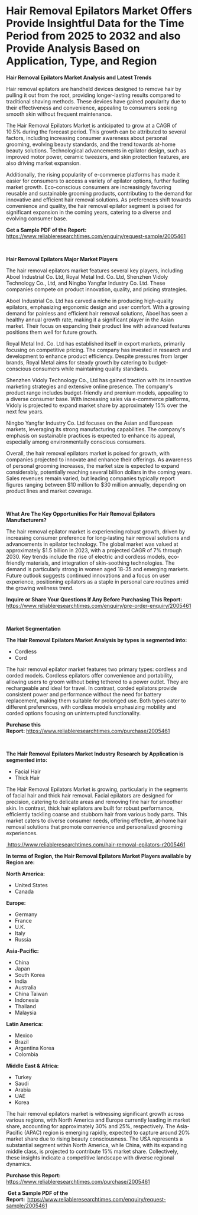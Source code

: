 <p><h1>Hair Removal Epilators Market Offers Provide Insightful Data for the Time Period from 2025 to 2032 and also Provide Analysis Based on Application, Type, and Region</h1></p><p><strong>Hair Removal Epilators Market Analysis and Latest Trends</strong></p>
<p><p>Hair removal epilators are handheld devices designed to remove hair by pulling it out from the root, providing longer-lasting results compared to traditional shaving methods. These devices have gained popularity due to their effectiveness and convenience, appealing to consumers seeking smooth skin without frequent maintenance.</p><p>The Hair Removal Epilators Market is anticipated to grow at a CAGR of 10.5% during the forecast period. This growth can be attributed to several factors, including increasing consumer awareness about personal grooming, evolving beauty standards, and the trend towards at-home beauty solutions. Technological advancements in epilator design, such as improved motor power, ceramic tweezers, and skin protection features, are also driving market expansion.</p><p>Additionally, the rising popularity of e-commerce platforms has made it easier for consumers to access a variety of epilator options, further fueling market growth. Eco-conscious consumers are increasingly favoring reusable and sustainable grooming products, contributing to the demand for innovative and efficient hair removal solutions. As preferences shift towards convenience and quality, the hair removal epilator segment is poised for significant expansion in the coming years, catering to a diverse and evolving consumer base.</p></p>
<p><strong>Get a Sample PDF of the Report:&nbsp;</strong> <a href="https://www.reliableresearchtimes.com/enquiry/request-sample/2005461?utm_campaign=3128&utm_medium=2&utm_source=Github&utm_content=ia&utm_term=13042025&utm_id=hair-removal-epilators">https://www.reliableresearchtimes.com/enquiry/request-sample/2005461</a></p>
<p>&nbsp;</p>
<p><strong>Hair Removal Epilators Major Market Players</strong></p>
<p><p>The hair removal epilators market features several key players, including Aboel Industrial Co. Ltd, Royal Metal Ind. Co. Ltd, Shenzhen Vidoly Technology Co., Ltd, and Ningbo Yangfar Industry Co. Ltd. These companies compete on product innovation, quality, and pricing strategies. </p><p>Aboel Industrial Co. Ltd has carved a niche in producing high-quality epilators, emphasizing ergonomic design and user comfort. With a growing demand for painless and efficient hair removal solutions, Aboel has seen a healthy annual growth rate, making it a significant player in the Asian market. Their focus on expanding their product line with advanced features positions them well for future growth.</p><p>Royal Metal Ind. Co. Ltd has established itself in export markets, primarily focusing on competitive pricing. The company has invested in research and development to enhance product efficiency. Despite pressures from larger brands, Royal Metal aims for steady growth by catering to budget-conscious consumers while maintaining quality standards.</p><p>Shenzhen Vidoly Technology Co., Ltd has gained traction with its innovative marketing strategies and extensive online presence. The company's product range includes budget-friendly and premium models, appealing to a diverse consumer base. With increasing sales via e-commerce platforms, Vidoly is projected to expand market share by approximately 15% over the next few years.</p><p>Ningbo Yangfar Industry Co. Ltd focuses on the Asian and European markets, leveraging its strong manufacturing capabilities. The company's emphasis on sustainable practices is expected to enhance its appeal, especially among environmentally conscious consumers.</p><p>Overall, the hair removal epilators market is poised for growth, with companies projected to innovate and enhance their offerings. As awareness of personal grooming increases, the market size is expected to expand considerably, potentially reaching several billion dollars in the coming years. Sales revenues remain varied, but leading companies typically report figures ranging between $10 million to $30 million annually, depending on product lines and market coverage.</p></p>
<p>&nbsp;</p>
<p><strong>What Are The Key Opportunities For Hair Removal Epilators Manufacturers?</strong></p>
<p><p>The hair removal epilator market is experiencing robust growth, driven by increasing consumer preference for long-lasting hair removal solutions and advancements in epilator technology. The global market was valued at approximately $1.5 billion in 2023, with a projected CAGR of 7% through 2030. Key trends include the rise of electric and cordless models, eco-friendly materials, and integration of skin-soothing technologies. The demand is particularly strong in women aged 18-35 and emerging markets. Future outlook suggests continued innovations and a focus on user experience, positioning epilators as a staple in personal care routines amid the growing wellness trend.</p></p>
<p><strong>Inquire or Share Your Questions If Any Before Purchasing This Report:</strong> <a href="https://www.reliableresearchtimes.com/enquiry/pre-order-enquiry/2005461?utm_campaign=3128&utm_medium=2&utm_source=Github&utm_content=ia&utm_term=13042025&utm_id=hair-removal-epilators">https://www.reliableresearchtimes.com/enquiry/pre-order-enquiry/2005461</a></p>
<p>&nbsp;</p>
<p><strong>Market Segmentation</strong></p>
<p><strong>The Hair Removal Epilators Market Analysis by types is segmented into:</strong></p>
<p><ul><li>Cordless</li><li>Cord</li></ul></p>
<p><p>The hair removal epilator market features two primary types: cordless and corded models. Cordless epilators offer convenience and portability, allowing users to groom without being tethered to a power outlet. They are rechargeable and ideal for travel. In contrast, corded epilators provide consistent power and performance without the need for battery replacement, making them suitable for prolonged use. Both types cater to different preferences, with cordless models emphasizing mobility and corded options focusing on uninterrupted functionality.</p></p>
<p><strong>Purchase this Report:&nbsp;</strong><a href="https://www.reliableresearchtimes.com/purchase/2005461?utm_campaign=3128&utm_medium=2&utm_source=Github&utm_content=ia&utm_term=13042025&utm_id=hair-removal-epilators">https://www.reliableresearchtimes.com/purchase/2005461</a></p>
<p>&nbsp;</p>
<p><strong>The Hair Removal Epilators Market Industry Research by Application is segmented into:</strong></p>
<p><ul><li>Facial Hair</li><li>Thick Hair</li></ul></p>
<p><p>The Hair Removal Epilators Market is growing, particularly in the segments of facial hair and thick hair removal. Facial epilators are designed for precision, catering to delicate areas and removing fine hair for smoother skin. In contrast, thick hair epilators are built for robust performance, efficiently tackling coarse and stubborn hair from various body parts. This market caters to diverse consumer needs, offering effective, at-home hair removal solutions that promote convenience and personalized grooming experiences.</p></p>
<p><a href="https://www.reliableresearchtimes.com/hair-removal-epilators-r2005461?utm_campaign=3128&utm_medium=2&utm_source=Github&utm_content=ia&utm_term=13042025&utm_id=hair-removal-epilators">&nbsp;https://www.reliableresearchtimes.com/hair-removal-epilators-r2005461</a></p>
<p><strong>In terms of Region, the Hair Removal Epilators Market Players available by Region are:</strong></p>
<p>
    <p> <strong> North America: </strong>
        <ul>
            <li>United States</li>
            <li>Canada</li>
        </ul>
        </p> 
    <p> <strong> Europe: </strong>
        <ul>
            <li>Germany</li>
            <li>France</li>
            <li>U.K.</li>
            <li>Italy</li>
            <li>Russia</li>
        </ul>
        </p> 
    <p> <strong> Asia-Pacific: </strong>
        <ul>
            <li>China</li>
            <li>Japan</li>
            <li>South Korea</li>
            <li>India</li>
            <li>Australia</li>
            <li>China Taiwan</li>
            <li>Indonesia</li>
            <li>Thailand</li>
            <li>Malaysia</li>
        </ul>
        </p> 
    <p> <strong> Latin America: </strong>
        <ul>
            <li>Mexico</li>
            <li>Brazil</li>
            <li>Argentina Korea</li>
            <li>Colombia</li>
        </ul>
        </p> 
    <p> <strong> Middle East & Africa: </strong>
        <ul>
            <li>Turkey</li>
            <li>Saudi</li>
            <li>Arabia</li>
            <li>UAE</li>
            <li>Korea</li>
        </ul>
    </p>
    </p>
<p><p>The hair removal epilators market is witnessing significant growth across various regions, with North America and Europe currently leading in market share, accounting for approximately 30% and 25%, respectively. The Asia-Pacific (APAC) region is emerging rapidly, expected to capture around 20% market share due to rising beauty consciousness. The USA represents a substantial segment within North America, while China, with its expanding middle class, is projected to contribute 15% market share. Collectively, these insights indicate a competitive landscape with diverse regional dynamics.</p></p>
<p><strong>Purchase this Report: </strong><a href="https://www.reliableresearchtimes.com/purchase/2005461?utm_campaign=3128&utm_medium=2&utm_source=Github&utm_content=ia&utm_term=13042025&utm_id=hair-removal-epilators">https://www.reliableresearchtimes.com/purchase/2005461</a></p>
<p>&nbsp;<strong>Get a Sample PDF of the Report:&nbsp;&nbsp;</strong><a href="https://www.reliableresearchtimes.com/enquiry/request-sample/2005461?utm_campaign=3128&utm_medium=2&utm_source=Github&utm_content=ia&utm_term=13042025&utm_id=hair-removal-epilators">https://www.reliableresearchtimes.com/enquiry/request-sample/2005461</a></p>
<p><strong></strong></p>
<p><p></p><p></p><p></p></p>